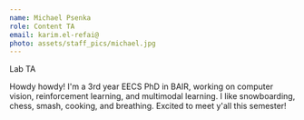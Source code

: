 ```yaml
---
name: Michael Psenka
role: Content TA
email: karim.el-refai@
photo: assets/staff_pics/michael.jpg
---
```


Lab TA

Howdy howdy! I'm a 3rd year EECS PhD in BAIR, working on computer vision, reinforcement learning, and multimodal learning. I like snowboarding, chess, smash, cooking, and breathing. Excited to meet y'all this semester!